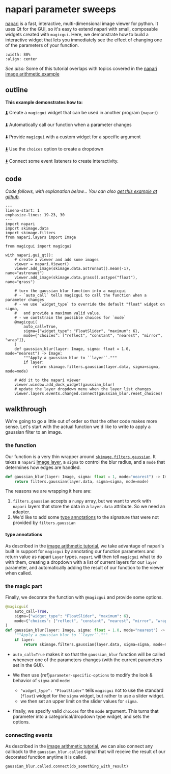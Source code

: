 # napari parameter sweeps

[napari](https://github.com/napari/napari) is a fast, interactive,
multi-dimensional image viewer for python.  It uses Qt for the GUI, so it's easy
to extend napari with small, composable widgets created with `magicgui`.  Here,
we demonstrate how to build a interactive widget that lets you immediately see
the effect of changing one of the parameters of your function.

```{image} ../../images/param_sweep.gif
:width: 80%
:align: center
```

*See also:* Some of this tutorial overlaps with topics covered in the [napari
image arithmetic example](napari_img_math)

## outline

**This example demonstrates how to:**

[⬇️](#the-magic-part) Create a `magicgui` widget that can be used in another
program (`napari`)

[⬇️](#the-magic-part) Automatically call our function when a parameter changes

[⬇️](#custom-widgets) Provide `magicgui` with a custom widget for a specific
argument

[⬇️](#the-magic-part) Use the `choices` option to create a dropdown


[⬇️](#connecting-events) Connect some event listeners to create interactivity.

## code

*Code follows, with explanation below... You can also [get this example at
github](https://github.com/napari/magicgui/blob/master/examples/napari_param_sweep.py).*

```{code-block} python
---
lineno-start: 1
emphasize-lines: 19-23, 30
---
import napari
import skimage.data
import skimage.filters
from napari.layers import Image

from magicgui import magicgui

with napari.gui_qt():
    # create a viewer and add some images
    viewer = napari.Viewer()
    viewer.add_image(skimage.data.astronaut().mean(-1), name="astronaut")
    viewer.add_image(skimage.data.grass().astype("float"), name="grass")

    # turn the gaussian blur function into a magicgui
    # - `auto_call` tells magicgui to call the function when a parameter changes
    # - we use `widget_type` to override the default "float" widget on sigma,
    #   and provide a maximum valid value.
    # - we contstrain the possible choices for `mode`
    @magicgui(
        auto_call=True,
        sigma={"widget_type": "FloatSlider", "maximum": 6},
        mode={"choices": ["reflect", "constant", "nearest", "mirror", "wrap"]},
    )
    def gaussian_blur(layer: Image, sigma: float = 1.0, mode="nearest") -> Image:
        """Apply a gaussian blur to ``layer``."""
        if layer:
            return skimage.filters.gaussian(layer.data, sigma=sigma, mode=mode)

    # Add it to the napari viewer
    viewer.window.add_dock_widget(gaussian_blur)
    # update the layer dropdown menu when the layer list changes
    viewer.layers.events.changed.connect(gaussian_blur.reset_choices)
```

## walkthrough

We're going to go a little out of order so that the other code makes more sense.  Let's
start with the actual function we'd like to write to apply a gaussian filter to an image.

### the function

Our function is a very thin wrapper around
[`skimage.filters.gaussian`](https://scikit-image.org/docs/dev/api/skimage.filters.html#skimage.filters.gaussian).
It takes a `napari` [Image
layer](https://napari.org/tutorials/fundamentals/image), a `sigma` to control
the blur radius, and a `mode` that determines how edges are handled.

```python
def gaussian_blur(layer: Image, sigma: float = 1, mode="nearest") -> Image:
    return filters.gaussian(layer.data, sigma=sigma, mode=mode)
```

The reasons we are wrapping it here are:

1. `filters.gaussian` accepts a `numpy` array, but we want to work with `napari` layers
   that store the data in a `layer.data` attribute. So we need an adapter.
2. We'd like to add some [type annotations](type-inference) to the
   signature that were not provided by `filters.gaussian`

#### type annotations

As described in the [image arithmetic tutorial](napari_img_math), we take
advantage of napari's built in support for `magicgui` by annotating our function
parameters and return value as napari `Layer` types.  `napari` will then tell
`magicgui` what to do with them, creating a dropdown with a list of current
layers for our `layer` parameter, and automatically adding the result of our
function to the viewer when called.

### the magic part

Finally, we decorate the function with `@magicgui` and provide some options.

```python
@magicgui(
    auto_call=True,
    sigma={"widget_type": "FloatSlider", "maximum": 6},
    mode={"choices": ["reflect", "constant", "nearest", "mirror", "wrap"]},
)
def gaussian_blur(layer: Image, sigma: float = 1.0, mode="nearest") -> Image:
    """Apply a gaussian blur to ``layer``."""
    if layer:
        return skimage.filters.gaussian(layer.data, sigma=sigma, mode=mode)
```

- `auto_call=True` makes it so that the `gaussian_blur` function will be called
  whenever one of the parameters changes (with the current parameters set in the
  GUI).
- We then use {ref}`parameter-specific-options` to modify the look & behavior of
  `sigma` and `mode`:

  - `"widget_type": "FloatSlider"` tells `magicgui` not to use the standard
        (`float`) widget for the `sigma` widget, but rather to use a slider widget.
  - we then set an upper limit on the slider values for `sigma`.

- finally, we specify valid `choices` for the `mode` argument.  This turns that
  parameter into a categorical/dropdown type widget, and sets the options.

### connecting events

As described in the [image arithmetic
tutorial](napari_img_math.html#connect-event-listeners-for-interactivity), we can
also connect any callback to the `gaussian_blur.called` signal that will receive
the result of our decorated function anytime it is called.

```python
gaussian_blur.called.connect(do_something_with_result)
```

